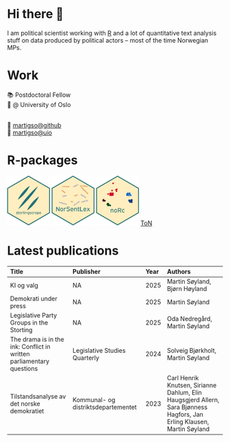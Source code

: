 

# Hi there 👋

I am political scientist working with [R](https://www.r-project.org/)
and a lot of quantitative text analysis stuff on data produced by
political actors – most of the time Norwegian MPs.

# Work

📚 Postdoctoral Fellow</br> 🏢 @ University of Oslo</br></br>

🔗 [martigso@github](https://martigso.github.io)</br> 🔗
[martigso@uio](https://www.sv.uio.no/isv/english/people/aca/martigso/index.html)

# R-packages

[<img
src="https://github.com/martigso/stortingscrape/blob/master/man/figures/stortingscrape.png?raw=true"
width="100" />](https://github.com/martigso/stortingscrape) [<img
src="https://github.com/martigso/NorSentLex/blob/main/man/figures/norsentlex.png?raw=true"
width="100" />](https://github.com/martigso/NorSentLex) [<img
src="https://github.com/martigso/noRc/blob/master/inst/figures/noRc.png?raw=true"
width="100" />](https://github.com/martigso/noRc)
[ToN](https://github.com/ltgoslo/talk-of-norway)

# Latest publications

| Title | Publisher | Year | Authors |
|:---|:---|:---|:---|
| KI og valg | NA | 2025 | Martin Søyland, Bjørn Høyland |
| Demokrati under press | NA | 2025 | Martin Søyland |
| Legislative Party Groups in the Storting | NA | 2025 | Oda Nedregård, Martin Søyland |
| The drama is in the ink: Conflict in written parliamentary questions | Legislative Studies Quarterly | 2024 | Solveig Bjørkholt, Martin Søyland |
| Tilstandsanalyse av det norske demokratiet | Kommunal- og distriktsdepartementet | 2023 | Carl Henrik Knutsen, Sirianne Dahlum, Elin Haugsgjerd Allern, Sara Bjønness Hagfors, Jan Erling Klausen, Martin Søyland |

